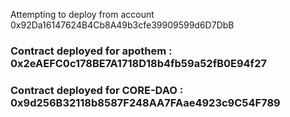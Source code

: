 Attempting to deploy from account 0x92Da16147624B4Cb8A49b3cfe39909599d6D7DbB
### Contract deployed for apothem :  0x2eAEFC0c178BE7A1718D18b4fb59a52fB0E94f27
### Contract deployed for CORE-DAO : 0x9d256B32118b8587F248AA7FAae4923c9C54F789
